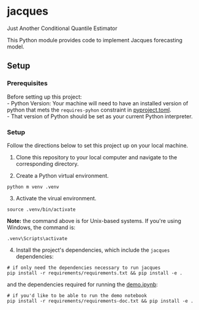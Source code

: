 # jacques
Just Another Conditional Quantile Estimator

This Python module provides code to implement Jacques forecasting model.

## Setup

### Prerequisites
Before setting up this project:   
    -  Python Version: Your machine will need to have an installed version of python that mets the `requires-pyhon` constraint in [pyproject.toml](https://github.com/reichlab/jacques/blob/BWRedits/pyproject.toml).  
    -  That version of Python should be set as your current Python interpreter.  

### Setup
Follow the directions below to set this project up on your local machine.

1. Clone this repository to your local computer and navigate to the corresponding directory.

2. Create a Python virtual environment.

```
python m venv .venv
```

3. Activate the virual environment.

```
source .venv/bin/activate
```
**Note:** the command above is for Unix-based systems. If you're using Windows, the command is:

```
.venv\Scripts\activate
```

4. Install the project's dependencies, which include the `jacques` dependencies:

```
# if only need the dependencies necessary to run jacques
pip install -r requirements/requirements.txt && pip install -e .
```

and the dependencies required for running the [demo.ipynb](https://github.com/reichlab/jacques/blob/BWRedits/demo.ipynb):

```
# if you'd like to be able to run the demo notebook
pip install -r requirements/requirements-doc.txt && pip install -e .
```
